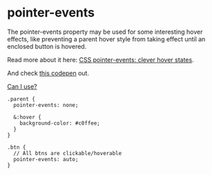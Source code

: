 # pointer-events

The pointer-events property may be used for some interesting hover effects, like preventing a parent hover style from taking effect until an enclosed button is hovered. 


Read more about it here: [CSS pointer-events: clever hover states](https://medium.com/@erinannette/css-pointer-events-simple-clever-hovers-with-just-a-few-lines-of-code-d44a14a4e06f).

And check [this codepen](https://codepen.io/MartijnCuppens/full/MBjqbM/) out.

[Can I use?](https://caniuse.com/#feat=pointer-events)

```
.parent {
  pointer-events: none;
  
  &:hover {
    background-color: #c0ffee;
  }
}

.btn {
  // All btns are clickable/hoverable
  pointer-events: auto;
}
```
